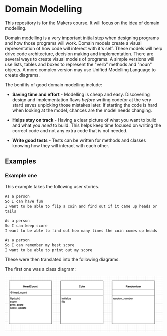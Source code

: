 # Domain Modelling

This repository is for the Makers course. It will focus on the idea of domain modelling.

Domain modelling is a very important initial step when designing programs and how those programs will work. Domain models create a visual representation of how code will interect with it's self. These models will help drive code architecture, decision making and implementation. There are several ways to create visual models of programs. A simple versions will use lists, tables and boxes to represent the "verb" methods and "noun" objects. A more complex version may use Unified Modelling Language to create diagrams.

The benifits of good domain modelling include:

* **Saving time and effort** - Modelling is cheap and easy. Discovering design and implementation flaws _before_ writing code(or at the very start) saves unpicking those mistakes later. If starting the code is hard when looking at the model, chances are the model needs changing.

* **Helps stay on track** - Having a clear picture of what you want to build and what you _need_ to build. This helps keep time focused on writing the correct code and not any extra code that is not needed.

* **Write good tests** - Tests can be written for methods and classes knowing how they will interact with each other. 

## Examples


### Example one

This example takes the following user stories.

```
As a person
So I can have fun
I want to be able to flip a coin and find out if it came up heads or tails
```
```
As a person
So I can keep score
I want to be able to find out how many times the coin comes up heads
```
```
As a person
So I can remember my best score
I want to be able to print out my score
```

These were then translated into the following diagrams.

The first one was a class diagram:

![Coin flip class diagram](img/coin-class-diagram.png)